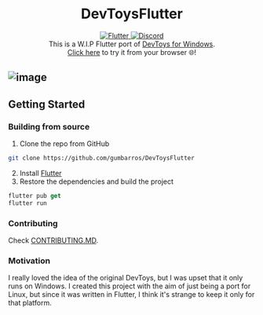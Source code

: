 
<h1 align="center">
  <br>
    DevToysFlutter
  <br>
</h1>
<p align="center">
  <a href="https://flutter.dev/">
    <img src="https://img.shields.io/badge/Flutter-60c9f8?logo=flutter" alt="Flutter">
  </a>
  <a href="https://discord.gg/ZCaXy7dr">
    <img src="https://img.shields.io/discord/984473468114456667?color=5b62ef&label=discord" alt="Discord">
  </a>
  <br>
  This is a W.I.P Flutter port of <a href="https://github.com/veler/DevToys">DevToys for Windows</a>.<br>
  <a href="https://gumbarros.github.io/DevToysFlutter">Click here</a> to try it from your browser 🌐!
</p>


![image](https://user-images.githubusercontent.com/52143624/194762508-a4be570e-66cc-4dde-8c78-ba2f2ea53e6e.png)
---
## Getting Started

### Building from source

1. Clone the repo from GitHub
```sh
git clone https://github.com/gumbarros/DevToysFlutter
```
2. Install [Flutter](https://docs.flutter.dev/get-started/install/linux)
3. Restore the dependencies and build the project
```dart
flutter pub get
flutter run
```
### Contributing
Check [CONTRIBUTING.MD](https://github.com/gumbarros/DevToysFlutter/blob/master/CONTRIBUTING.md).

### Motivation
I really loved the idea of the original DevToys, but I was upset that it only runs on Windows. I created this project with the aim of just being a port for Linux, but since it was written in Flutter, I think it's strange to keep it only for that platform.
